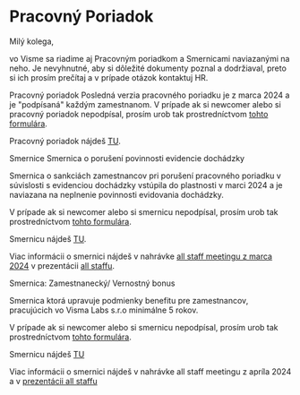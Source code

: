 # Pracovný Poriadok

Milý kolega,

vo Visme sa riadime aj Pracovným poriadkom a Smernicami naviazanými na neho. Je nevyhnutné, aby si dôležité dokumenty poznal a dodržiaval, preto si ich prosím prečítaj a v prípade otázok kontaktuj HR.

Pracovný poriadok
Posledná verzia pracovného poriadku je z marca 2024 a je "podpísaná" každým zamestnanom. V prípade ak si newcomer alebo si pracovný poriadok nepodpísal, prosím urob tak prostredníctvom [tohto formulára](https://docs.google.com/forms/d/e/1FAIpQLSezuLvxtga5GVwjSTiqZTL-OmwwRgdfEJsAC99sck2ye_uQSg/viewform).

Pracovný poriadok nájdeš [TU](https://docs.google.com/document/d/18OvGaEPzseotAZv0_VfsxqpcvVp3glSV/edit).

Smernice
Smernica o porušení povinnosti evidencie dochádzky

Smernica o sankciách zamestnancov pri porušení pracovného poriadku v súvislosti s evidenciou dochádzky vstúpila do plastnosti v marci 2024 a je naviazana na neplnenie povinnosti evidovania dochádzky.

V prípade ak si newcomer alebo si smernicu nepodpísal, prosím urob tak prostredníctvom [tohto formulára](https://docs.google.com/forms/d/e/1FAIpQLSc-hUWPUKgxddt-QcD8JR1Qx7bHuqKChpwfU10X5uAMBlXQjg/viewform).

Smernicu nájdeš [TU](https://docs.google.com/document/d/1iYQIbX6urvTP4JBJBlLOGd0bC46Qv5Hb/edit).

Viac informácii o smernici nájdeš v nahrávke [all staff meetingu z marca 2024](https://drive.google.com/file/d/1JJUOhCqKivI9cnT_HKHndcvSJVUz-mSN/view?usp=sharing) v prezentácii [all staffu](https://docs.google.com/presentation/d/1JcnxN74eFrMbRBuV9AARf1YqNxBb5G5kumPw_UuIjqY/edit).


Smernica: Zamestnanecký/ Vernostný bonus

Smernica ktorá upravuje podmienky benefitu pre zamestnancov, pracujúcich vo Visma Labs s.r.o minimálne 5 rokov.

V prípade ak si newcomer alebo si smernicu nepodpísal, prosím urob tak prostredníctvom [tohto formulára](https://docs.google.com/forms/d/1Z2NcRbqDx3EUu8ljHmm9YqiJFmj1ztO83RuMAMGnl9M/edit).

Smernicu nájdeš [TU](https://docs.google.com/document/d/1AJniLPm3ulb7c8MMb3LTp3kLzfVeYm-PPIpLgFyUIlI/edit)

Viac informácii o smernici nájdeš v nahrávke all staff meetingu z apríla 2024 a v [prezentácii all staffu](https://docs.google.com/presentation/d/1eExj75hkXxuOV3jNnOdAjy95wc6I4AQA9ONt1sfm83g/edit#slide=id.g2bf9e947d95_4_16)